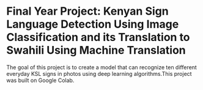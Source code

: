 # Final Year Project: Kenyan Sign Language Detection Using Image Classification and its Translation to Swahili Using Machine Translation

The goal of this project is to create a model that can recognize ten different everyday KSL signs in photos using deep learning algorithms.This project was built on Google Colab.
